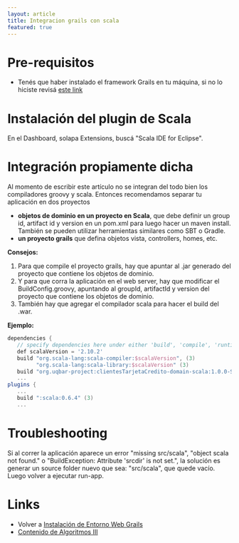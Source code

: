 ```yaml
---
layout: article
title: Integracion grails con scala
featured: true
---
```


# Pre-requisitos

-   Tenés que haber instalado el framework Grails en tu máquina, si no lo hiciste revisá [este link](instalacion-de-entorno-web-grails.html)

<!-- -->

# Instalación del plugin de Scala

En el Dashboard, solapa Extensions, buscá "Scala IDE for Eclipse".

# Integración propiamente dicha

Al momento de escribir este artículo no se integran del todo bien los compiladores groovy y scala. Entonces recomendamos separar tu aplicación en dos proyectos

-   **objetos de dominio en un proyecto en Scala**, que debe definir un group id, artifact id y version en un pom.xml para luego hacer un maven install. También se pueden utilizar herramientas similares como SBT o Gradle.
-   **un proyecto grails** que defina objetos vista, controllers, homes, etc.

<!-- -->

**Consejos:**

1.  Para que compile el proyecto grails, hay que apuntar al .jar generado del proyecto que contiene los objetos de dominio.
2.  Y para que corra la aplicación en el web server, hay que modificar el BuildConfig.groovy, apuntando al groupId, artifactId y version del proyecto que contiene los objetos de dominio.
3.  También hay que agregar el compilador scala para hacer el build del .war.

<!-- -->

**Ejemplo:**

```gradle
dependencies {
   // specify dependencies here under either 'build', 'compile', 'runtime', 'test' or 'provided' scopes e.g.
   def scalaVersion = '2.10.2'
   build "org.scala-lang:scala-compiler:$scalaVersion", (3)
         "org.scala-lang:scala-library:$scalaVersion" (3)
   build "org.uqbar-project:clientesTarjetaCredito-domain-scala:1.0.0-SNAPSHOT" (2)
   ...
plugins {
   ...      
   build ":scala:0.6.4" (3)
   ...
```

# Troubleshooting

Si al correr la aplicación aparece un error "missing src/scala", "object scala not found." o "BuildException: Attribute 'srcdir' is not set.", la solución es generar un source folder nuevo que sea: "src/scala", que quede vacío. Luego volver a ejecutar run-app.

<!-- -->

# Links

-   Volver a [Instalación de Entorno Web Grails](instalacion-de-entorno-web-grails.html)
-   [Contenido de Algoritmos III](algo3_temario.html)
